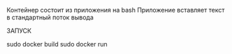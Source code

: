 Контейнер состоит из приложения на bash
Приложение вставляет текст в стандартный поток вывода

ЗАПУСК

sudo docker build <path to dockerfile>
sudo docker run <image name>
